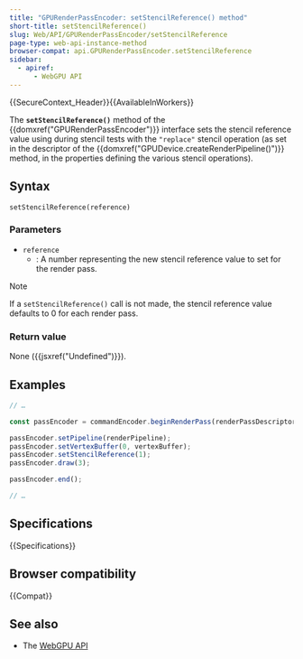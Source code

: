 ```yaml
---
title: "GPURenderPassEncoder: setStencilReference() method"
short-title: setStencilReference()
slug: Web/API/GPURenderPassEncoder/setStencilReference
page-type: web-api-instance-method
browser-compat: api.GPURenderPassEncoder.setStencilReference
sidebar:
  - apiref:
      - WebGPU API
---
```


{{SecureContext_Header}}{{AvailableInWorkers}}

The **`setStencilReference()`** method of the
{{domxref("GPURenderPassEncoder")}} interface sets the stencil reference value using during stencil tests with the `"replace"` stencil operation (as set in the descriptor of the {{domxref("GPUDevice.createRenderPipeline()")}} method, in the properties defining the various stencil operations).

## Syntax

```js-nolint
setStencilReference(reference)
```

### Parameters

- `reference`
  - : A number representing the new stencil reference value to set for the render pass.

> [!NOTE]
> If a `setStencilReference()` call is not made, the stencil reference value defaults to 0 for each render pass.

### Return value

None ({{jsxref("Undefined")}}).

## Examples

```js
// …

const passEncoder = commandEncoder.beginRenderPass(renderPassDescriptor);

passEncoder.setPipeline(renderPipeline);
passEncoder.setVertexBuffer(0, vertexBuffer);
passEncoder.setStencilReference(1);
passEncoder.draw(3);

passEncoder.end();

// …
```

## Specifications

{{Specifications}}

## Browser compatibility

{{Compat}}

## See also

- The [WebGPU API](/en-US/docs/Web/API/WebGPU_API)

